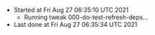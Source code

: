   - Started at Fri Aug 27 06:35:10 UTC 2021
    - Running tweak 000-do-test-refresh-deps...
  - Last done at Fri Aug 27 06:35:34 UTC 2021
